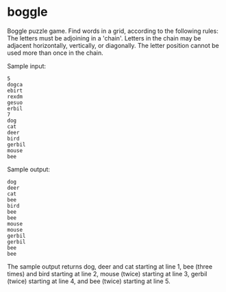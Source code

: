 # boggle
Boggle puzzle game.
Find words in a grid, according to the following rules: The letters must be adjoining in a 'chain'.
Letters in the chain may be adjacent horizontally, vertically, or diagonally. The letter position cannot be used
more than once in the chain.

Sample input:<br />
```
5
dogca
ebirt
rexdm
gesuo
erbil
7
dog
cat
deer
bird
gerbil
mouse
bee
```
Sample output:<br />
```
dog
deer
cat
bee
bird
bee
bee
mouse
mouse
gerbil
gerbil
bee
bee
```

The sample output returns dog, deer and cat starting at line 1, bee (three times) and bird starting at line 2, 
mouse (twice) starting at line 3, gerbil (twice) starting at line 4, and bee (twice) starting at line 5.
